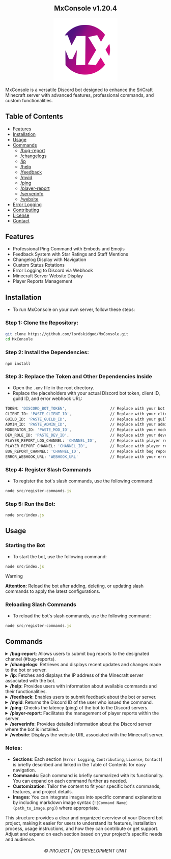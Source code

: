 <h2 align="center">
    MxConsole v1.20.4
</h2>

<p align="center">
    <img src="MxConsole2.png" alt="MxConsole Logo" width="200"/>
</p>

MxConsole is a versatile Discord bot designed to enhance the SriCraft Minecraft server with advanced features, professional commands, and custom functionalities.

## Table of Contents

- [Features](#features)
- [Installation](#installation)
- [Usage](#usage)
- [Commands](#commands)
  - [/bug-report](#bug-report)
  - [/changelogs](#changelogs)
  - [/ip](#ip)
  - [/help](#help)
  - [/feedback](#feedback)
  - [/myid](#myid)
  - [/ping](#ping)
  - [/player-report](#player-report)
  - [/serverinfo](#serverinfo)
  - [/website](#website)
- [Error Logging](#error-logging)
- [Contributing](#contributing)
- [License](#license)
- [Contact](#contact)

## Features

- Professional Ping Command with Embeds and Emojis
- Feedback System with Star Ratings and Staff Mentions
- Changelog Display with Navigation
- Custom Status Rotations
- Error Logging to Discord via Webhook
- Minecraft Server Website Display
- Player Reports Management

## Installation

- To run MxConsole on your own server, follow these steps:

 ### Step 1: Clone the Repository:

 ```sh
 git clone https://github.com/lordskidgod/MxConsole.git
 cd MxConsole
 ```

 ### Step 2: Install the Dependencies:
 ```sh
 npm install
 ```

 ### Step 3: Replace the Token and Other Dependencies Inside
 - Open the `.env` file in the root directory.
 - Replace the placeholders with your actual Discord bot token, client ID, guild ID, and error webhook URL:
  
 ```sh
 TOKEN: 'DISCORD_BOT_TOKEN',                   // Replace with your bot token
 CLIENT_ID: 'PASTE_CLIENT_ID',                 // Replace with your client ID
 GUILD_ID: 'PASTE_GUILD_ID',                   // Replace with your guild ID
 ADMIN_ID: 'PASTE_ADMIN_ID',                   // Replace with your admin role ID
 MODERATOR_ID: 'PASTE_MOD_ID',                 // Replace with your moderator role ID
 DEV_ROLE_ID: 'PASTE_DEV_ID',                  // Replace with your developer role ID
 PLAYER_REPORT_LOG_CHANNEL: 'CHANNEL_ID',      // Replace with player report log channel ID
 PLAYER_REPORT_CHANNEL: 'CHANNEL_ID',          // Replace with player report channel ID
 BUG_REPORT_CHANNEL: 'CHANNEL_ID',             // Replace with bug report channel ID
 ERROR_WEBHOOK_URL: 'WEBHOOK_URL'              // Replace with your error webhook URL
  ```

  ### Step 4: Register Slash Commands

  - To register the bot's slash commands, use the following command:

  ```js
  node src/register-commands.js
  ```

  ### Step 5: Run the Bot:
   ```js
   node src/index.js
   ```

## Usage

### Starting the Bot

- To start the bot, use the following command:

```js
node src/index.js
```


> [!WARNING]
> 
> **Attention:** Reload the bot after adding, deleting, or updating slash commands to apply the latest configurations.

### Reloading Slash Commands

- To reload the bot's slash commands, use the following command:

```js
node src/register-commands.js
```

## Commands

<details>
<summary><strong>/bug-report</strong>: Allows users to submit bug reports to the designated channel (#bug-reports).</summary>
The bot listens for messages starting with /bug-report followed by the details of the bug. It logs these reports to the specified channel using a webhook for easy tracking and resolution by moderators.

</details>
<details>
<summary><strong>/changelogs</strong>: Retrieves and displays recent updates and changes made to the bot or server.</summary>
It fetches this information from a predefined source (e.g., a text file or API endpoint) and formats it into a readable embed message for users to view.

</details>
<details>
<summary><strong>/ip</strong>: Fetches and displays the IP address of the Minecraft server associated with the bot.</summary>
It retrieves this information either from a configuration file or directly from the server's status API, presenting it in a clear and accessible format to users.

</details>
<details>
<summary><strong>/help</strong>: Provides users with information about available commands and their functionalities.</summary>
It responds to /help commands by sending a structured list of commands, along with brief descriptions of each, ensuring users understand how to interact with the bot effectively.

</details>
<details>
<summary><strong>/feedback</strong>: Enables users to submit feedback about the bot or server.</summary>
It prompts users to provide their feedback, which can include text-based comments and optional star ratings. The bot then processes this feedback, logs it to a dedicated channel (#feedback), and notifies relevant staff members for review and response.

</details>
<details>
<summary><strong>/myid</strong>: Returns the Discord ID of the user who issued the command.</summary>
It retrieves and displays the user's unique Discord identifier, facilitating user-specific actions or queries within the bot's functionality.

</details>
<details>
<summary><strong>/ping</strong>: Checks the latency (ping) of the bot to the Discord servers.</summary>
It calculates and displays the time taken for the bot to receive and respond to a command, helping users assess the bot's responsiveness and connection quality.

</details>
<details>
<summary><strong>/player-report</strong>: Facilitates the management of player reports within the server.</summary>
It allows moderators and administrators to view and handle reports submitted by users, including details such as the reported player's username, the reason for the report, and the number of times reported. Access to this command is restricted to authorized staff members (@admin and @moderator roles).

</details>
<details>
<summary><strong>/serverinfo</strong>: Provides detailed information about the Discord server where the bot is installed.</summary>
It retrieves and displays server-specific details such as the server name, member count, creation date, and region, offering users insights into the server's configuration and demographics.

</details>
<details>
<summary><strong>/website</strong>: Displays the website URL associated with the Minecraft server.</summary>
It retrieves and presents the server's website link, facilitating easy access for users to visit and explore additional information about the server, such as community resources, forums, or shop pages.

</details>

### Notes:
- **Sections**: Each section (`Error Logging`, `Contributing`, `License`, `Contact`) is briefly described and linked in the Table of Contents for easy navigation.
- **Commands**: Each command is briefly summarized with its functionality. You can expand on each command further as needed.
- **Customization**: Tailor the content to fit your specific bot's commands, features, and project details.
- **Images**: You can integrate images into specific command explanations by including markdown image syntax (`![Command Name](path_to_image.png)`) where appropriate.
  
This structure provides a clear and organized overview of your Discord bot project, making it easier for users to understand its features, installation process, usage instructions, and how they can contribute or get support. Adjust and expand on each section based on your project's specific needs and audience.


<h6 align="center">©️ PROJECT | CN DEVELOPMENT UNIT</h6>

